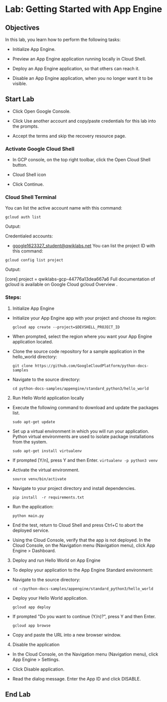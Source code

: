 # Lab: Getting Started with App Engine

## Objectives

In this lab, you learn how to perform the following tasks:

 - Initialize App Engine.

 - Preview an App Engine application running locally in Cloud Shell.

 - Deploy an App Engine application, so that others can reach it.

 - Disable an App Engine application, when you no longer want it to be visible.


## Start Lab

 - Click Open Google Console.

 - Click Use another account and copy/paste credentials for this lab into the prompts.

 - Accept the terms and skip the recovery resource page.


### Activate Google Cloud Shell

 - In GCP console, on the top right toolbar, click the Open Cloud Shell button.

 - Cloud Shell icon

 - Click Continue. 


### Cloud Shell Terminal

You can list the active account name with this command:

 `gcloud auth list`

Output:

Credentialed accounts:
 - google1623327_student@qwiklabs.net
You can list the project ID with this command:

 `gcloud config list project`

Output:

[core]
project = qwiklabs-gcp-44776a13dea667a6
Full documentation of gcloud is available on Google Cloud gcloud Overview .

### Steps:

1. Initialize App Engine

 - Initialize your App Engine app with your project and choose its region:

    `gcloud app create --project=$DEVSHELL_PROJECT_ID`

 - When prompted, select the region where you want your App Engine application located.

 - Clone the source code repository for a sample application in the hello_world directory:

    `git clone https://github.com/GoogleCloudPlatform/python-docs-samples`

- Navigate to the source directory:

    `cd python-docs-samples/appengine/standard_python3/hello_world`

2. Run Hello World application locally

 - Execute the following command to download and update the packages list.

    `sudo apt-get update`

 - Set up a virtual environment in which you will run your application. Python virtual environments are used to isolate package installations from the system.

    `sudo apt-get install virtualenv`

 - If prompted [Y/n], press Y and then Enter.
    `virtualenv -p python3 venv`

 - Activate the virtual environment.

    `source venv/bin/activate`

 - Navigate to your project directory and install dependencies.

    `pip install  -r requirements.txt`

 - Run the application:

    `python main.py`

 - End the test, return to Cloud Shell and press Ctrl+C to abort the deployed service.

 - Using the Cloud Console, verify that the app is not deployed. In the Cloud Console, on the Navigation menu (Navigation menu), click App Engine > Dashboard.


3. Deploy and run Hello World on App Engine

 - To deploy your application to the App Engine Standard environment:

 - Navigate to the source directory:

    `cd ~/python-docs-samples/appengine/standard_python3/hello_world`

 - Deploy your Hello World application.

    `gcloud app deploy`

 - If prompted "Do you want to continue (Y/n)?", press Y and then Enter.

    `gcloud app browse`

 - Copy and paste the URL into a new browser window.


4. Disable the application

 - In the Cloud Console, on the Navigation menu (Navigation menu), click App Engine > Settings.

 - Click Disable application.

 - Read the dialog message. Enter the App ID and click DISABLE.

## End Lab
